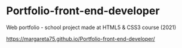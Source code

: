 # Portfolio-front-end-developer
Web portfolio - school project made at HTML5 & CSS3 course (2021)

https://margareta75.github.io/Portfolio-front-end-developer/

